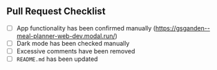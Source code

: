 ## Pull Request Checklist

- [ ] App functionality has been confirmed manually (https://gsganden--meal-planner-web-dev.modal.run/)
- [ ] Dark mode has been checked manually
- [ ] Excessive comments have been removed
- [ ] `README.md` has been updated
